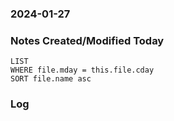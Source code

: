 ### 2024-01-27

### Notes Created/Modified Today
```dataview
LIST 
WHERE file.mday = this.file.cday
SORT file.name asc
```
### Log
